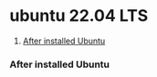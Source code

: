 # ubuntu 22.04 LTS
1. [After installed Ubuntu](#after-install-ubuntu)


### After installed Ubuntu

